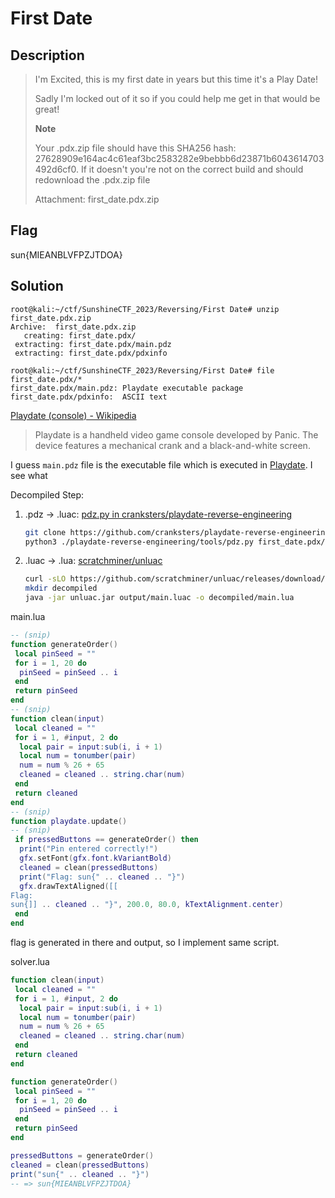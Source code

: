 # First Date

## Description

> I'm Excited, this is my first date in years but this time it's a Play Date!
>
> Sadly I'm locked out of it so if you could help me get in that would be great!
>
> **Note**
>
> Your .pdx.zip file should have this SHA256 hash: 27628909e164ac4c61eaf3bc2583282e9bebbb6d23871b6043614703492d6cf0. If it doesn't you're not on the correct build and should redownload the .pdx.zip file
>
> Attachment: first_date.pdx.zip

## Flag

sun{MIEANBLVFPZJTDOA}

## Solution

```console
root@kali:~/ctf/SunshineCTF_2023/Reversing/First Date# unzip first_date.pdx.zip
Archive:  first_date.pdx.zip
   creating: first_date.pdx/
 extracting: first_date.pdx/main.pdz
 extracting: first_date.pdx/pdxinfo

root@kali:~/ctf/SunshineCTF_2023/Reversing/First Date# file first_date.pdx/*
first_date.pdx/main.pdz: Playdate executable package
first_date.pdx/pdxinfo:  ASCII text
```

[Playdate (console) - Wikipedia](https://en.wikipedia.org/wiki/Playdate_%28console%29)

> Playdate is a handheld video game console developed by Panic. The device features a mechanical crank and a black-and-white screen.

I guess `main.pdz` file is the executable file which is executed in [Playdate](https://play.date/).
I see what

Decompiled Step:

1. .pdz -> .luac: [pdz.py in cranksters/playdate-reverse-engineering](https://github.com/cranksters/playdate-reverse-engineering/blob/main/tools/pdz.py)

   ```bash
   git clone https://github.com/cranksters/playdate-reverse-engineering.git
   python3 ./playdate-reverse-engineering/tools/pdz.py first_date.pdx/main.pdz output
   ```

2. .luac -> .lua: [scratchminer/unluac](https://github.com/scratchminer/unluac)

   ```bash
   curl -sLO https://github.com/scratchminer/unluac/releases/download/v2023.03.22/unluac.jar
   mkdir decompiled
   java -jar unluac.jar output/main.luac -o decompiled/main.lua
   ```

main.lua

```lua
-- (snip)
function generateOrder()
 local pinSeed = ""
 for i = 1, 20 do
  pinSeed = pinSeed .. i
 end
 return pinSeed
end
-- (snip)
function clean(input)
 local cleaned = ""
 for i = 1, #input, 2 do
  local pair = input:sub(i, i + 1)
  local num = tonumber(pair)
  num = num % 26 + 65
  cleaned = cleaned .. string.char(num)
 end
 return cleaned
end
-- (snip)
function playdate.update()
-- (snip)
 if pressedButtons == generateOrder() then
  print("Pin entered correctly!")
  gfx.setFont(gfx.font.kVariantBold)
  cleaned = clean(pressedButtons)
  print("Flag: sun{" .. cleaned .. "}")
  gfx.drawTextAligned([[
Flag: 
sun{]] .. cleaned .. "}", 200.0, 80.0, kTextAlignment.center)
 end
end
```

flag is generated in there and output, so I implement same script.

solver.lua

```lua
function clean(input)
 local cleaned = ""
 for i = 1, #input, 2 do
  local pair = input:sub(i, i + 1)
  local num = tonumber(pair)
  num = num % 26 + 65
  cleaned = cleaned .. string.char(num)
 end
 return cleaned
end

function generateOrder()
 local pinSeed = ""
 for i = 1, 20 do
  pinSeed = pinSeed .. i
 end
 return pinSeed
end

pressedButtons = generateOrder()
cleaned = clean(pressedButtons)
print("sun{" .. cleaned .. "}")
-- => sun{MIEANBLVFPZJTDOA}
```
